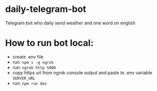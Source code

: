 # daily-telegram-bot
Telegram bot who daily send weather and one word on english 

# How to run bot local:
 - create .env file
 - run: `npm i -g ngrok`
 - run: `ngrok http 5000`
 - copy https url from ngrok console output and paste to .env variable `SERVER_URL`
 - run: `npm run dev`